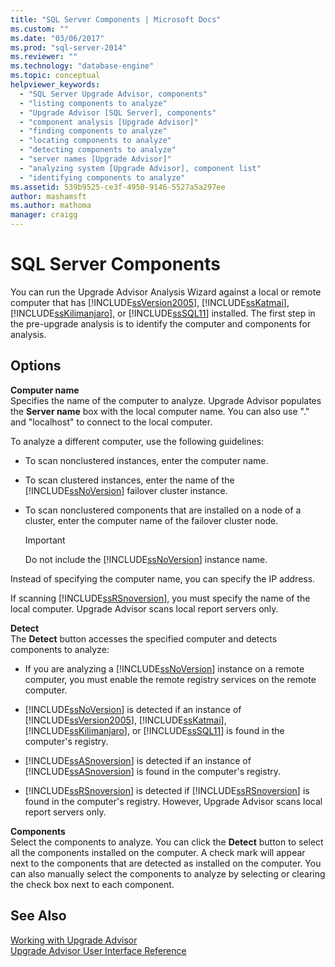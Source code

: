 ```yaml
---
title: "SQL Server Components | Microsoft Docs"
ms.custom: ""
ms.date: "03/06/2017"
ms.prod: "sql-server-2014"
ms.reviewer: ""
ms.technology: "database-engine"
ms.topic: conceptual
helpviewer_keywords: 
  - "SQL Server Upgrade Advisor, components"
  - "listing components to analyze"
  - "Upgrade Advisor [SQL Server], components"
  - "component analysis [Upgrade Advisor]"
  - "finding components to analyze"
  - "locating components to analyze"
  - "detecting components to analyze"
  - "server names [Upgrade Advisor]"
  - "analyzing system [Upgrade Advisor], component list"
  - "identifying components to analyze"
ms.assetid: 539b9525-ce3f-4950-9146-5527a5a297ee
author: mashamsft
ms.author: mathoma
manager: craigg
---
```

# SQL Server Components
  You can run the Upgrade Advisor Analysis Wizard against a local or remote computer that has [!INCLUDE[ssVersion2005](../../includes/ssversion2005-md.md)], [!INCLUDE[ssKatmai](../../includes/sskatmai-md.md)], [!INCLUDE[ssKilimanjaro](../../includes/sskilimanjaro-md.md)], or [!INCLUDE[ssSQL11](../../includes/sssql11-md.md)] installed. The first step in the pre-upgrade analysis is to identify the computer and components for analysis.  
  
## Options  
 **Computer name**  
 Specifies the name of the computer to analyze. Upgrade Advisor populates the **Server name** box with the local computer name. You can also use "." and "localhost" to connect to the local computer.  
  
 To analyze a different computer, use the following guidelines:  
  
-   To scan nonclustered instances, enter the computer name.  
  
-   To scan clustered instances, enter the name of the [!INCLUDE[ssNoVersion](../../includes/ssnoversion-md.md)] failover cluster instance.  
  
-   To scan nonclustered components that are installed on a node of a cluster, enter the computer name of the failover cluster node.  
  
    > [!IMPORTANT]  
    >  Do not include the [!INCLUDE[ssNoVersion](../../includes/ssnoversion-md.md)] instance name.  
  
 Instead of specifying the computer name, you can specify the IP address.  
  
 If scanning [!INCLUDE[ssRSnoversion](../../includes/ssrsnoversion-md.md)], you must specify the name of the local computer. Upgrade Advisor scans local report servers only.  
  
 **Detect**  
 The **Detect** button accesses the specified computer and detects components to analyze:  
  
-   If you are analyzing a [!INCLUDE[ssNoVersion](../../includes/ssnoversion-md.md)] instance on a remote computer, you must enable the remote registry services on the remote computer.  
  
-   [!INCLUDE[ssNoVersion](../../includes/ssnoversion-md.md)] is detected if an instance of [!INCLUDE[ssVersion2005](../../includes/ssversion2005-md.md)], [!INCLUDE[ssKatmai](../../includes/sskatmai-md.md)], [!INCLUDE[ssKilimanjaro](../../includes/sskilimanjaro-md.md)], or [!INCLUDE[ssSQL11](../../includes/sssql11-md.md)] is found in the computer's registry.  
  
-   [!INCLUDE[ssASnoversion](../../includes/ssasnoversion-md.md)] is detected if an instance of [!INCLUDE[ssASnoversion](../../includes/ssasnoversion-md.md)] is found in the computer's registry.  
  
-   [!INCLUDE[ssRSnoversion](../../includes/ssrsnoversion-md.md)] is detected if [!INCLUDE[ssRSnoversion](../../includes/ssrsnoversion-md.md)] is found in the computer's registry. However, Upgrade Advisor scans local report servers only.  
  
 **Components**  
 Select the components to analyze. You can click the **Detect** button to select all the components installed on the computer. A check mark will appear next to the components that are detected as installed on the computer. You can also manually select the components to analyze by selecting or clearing the check box next to each component.  
  
## See Also  
 [Working with Upgrade Advisor](../../../2014/sql-server/install/working-with-upgrade-advisor.md)   
 [Upgrade Advisor User Interface Reference](../../../2014/sql-server/install/upgrade-advisor-user-interface-reference.md)  
  
  
